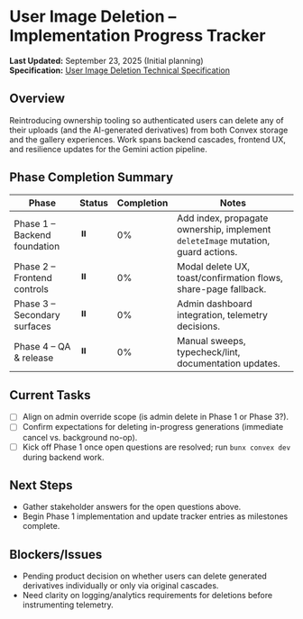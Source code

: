 # User Image Deletion – Implementation Progress Tracker

**Last Updated:** September 23, 2025 (Initial planning)  
**Specification:** [User Image Deletion Technical Specification](./user-image-deletion-spec.md)

## Overview

Reintroducing ownership tooling so authenticated users can delete any of their uploads (and the AI-generated derivatives) from both Convex storage and the gallery experiences. Work spans backend cascades, frontend UX, and resilience updates for the Gemini action pipeline.

## Phase Completion Summary

| Phase                        | Status | Completion | Notes                                                                            |
| ---------------------------- | ------ | ---------- | -------------------------------------------------------------------------------- |
| Phase 1 – Backend foundation | ⏸️     | 0%         | Add index, propagate ownership, implement `deleteImage` mutation, guard actions. |
| Phase 2 – Frontend controls  | ⏸️     | 0%         | Modal delete UX, toast/confirmation flows, share-page fallback.                  |
| Phase 3 – Secondary surfaces | ⏸️     | 0%         | Admin dashboard integration, telemetry decisions.                                |
| Phase 4 – QA & release       | ⏸️     | 0%         | Manual sweeps, typecheck/lint, documentation updates.                            |

## Current Tasks

- [ ] Align on admin override scope (is admin delete in Phase 1 or Phase 3?).
- [ ] Confirm expectations for deleting in-progress generations (immediate cancel vs. background no-op).
- [ ] Kick off Phase 1 once open questions are resolved; run `bunx convex dev` during backend work.

## Next Steps

- Gather stakeholder answers for the open questions above.
- Begin Phase 1 implementation and update tracker entries as milestones complete.

## Blockers/Issues

- Pending product decision on whether users can delete generated derivatives individually or only via original cascades.
- Need clarity on logging/analytics requirements for deletions before instrumenting telemetry.
